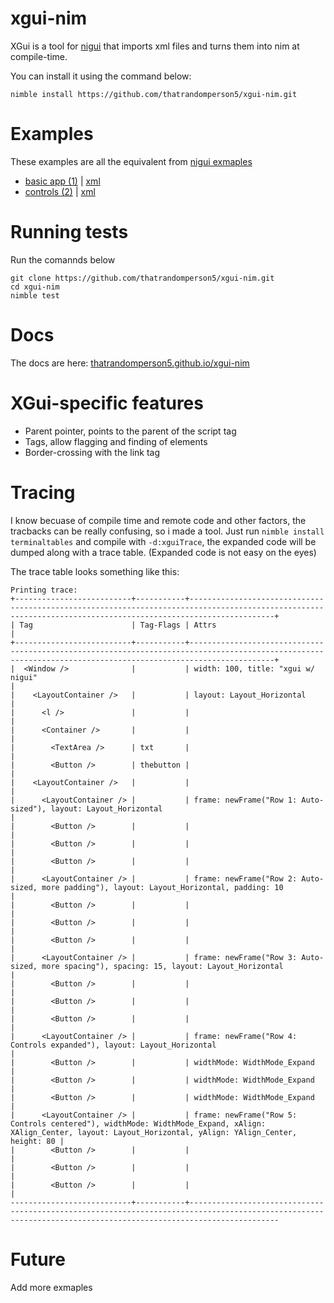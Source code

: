 # xgui-nim
XGui is a tool for [nigui](https://github.com/simonkrauter/NiGui) that imports xml files and turns them into nim at compile-time.

You can install it using the command below:
```
nimble install https://github.com/thatrandomperson5/xgui-nim.git
```
# Examples
These examples are all the equivalent from [nigui exmaples](https://github.com/simonkrauter/NiGui/tree/master/examples)
* [basic app (1)](https://github.com/thatrandomperson5/xgui-nim/blob/main/examples/basic_example.nim) | [xml](https://github.com/thatrandomperson5/xgui-nim/blob/main/examples/xml/basic.xml)
* [controls (2)](https://github.com/thatrandomperson5/xgui-nim/blob/main/examples/full_example.nim) | [xml](https://github.com/thatrandomperson5/xgui-nim/blob/main/examples/xml/full.xml)

# Running tests
Run the comannds below
```
git clone https://github.com/thatrandomperson5/xgui-nim.git
cd xgui-nim
nimble test
```

# Docs
The docs are here: [thatrandomperson5.github.io/xgui-nim](https://thatrandomperson5.github.io/xgui-nim)
# XGui-specific features
* Parent pointer, points to the parent of the script tag
* Tags, allow flagging and finding of elements
* Border-crossing with the link tag
# Tracing
I know becuase of compile time and remote code and other factors, the tracbacks can be really confusing, so i made a tool.
Just run `nimble install terminaltables` and compile with `-d:xguiTrace`, the expanded code will be dumped along with a trace table. (Expanded code is not easy on the eyes)

The trace table looks something like this:
```
Printing trace: 
+--------------------------+-----------+---------------------------------------------------------------------------------------------------------------------------------------------------------------+
| Tag                      | Tag-Flags | Attrs                                                                                                                                                         |
+--------------------------+-----------+---------------------------------------------------------------------------------------------------------------------------------------------------------------+
|  <Window />              |           | width: 100, title: "xgui w/ nigui"                                                                                                                            |
|    <LayoutContainer />   |           | layout: Layout_Horizontal                                                                                                                                     |
|      <l />               |           |                                                                                                                                                               |
|      <Container />       |           |                                                                                                                                                               |
|        <TextArea />      | txt       |                                                                                                                                                               |
|        <Button />        | thebutton |                                                                                                                                                               |
|    <LayoutContainer />   |           |                                                                                                                                                               |
|      <LayoutContainer /> |           | frame: newFrame("Row 1: Auto-sized"), layout: Layout_Horizontal                                                                                               |
|        <Button />        |           |                                                                                                                                                               |
|        <Button />        |           |                                                                                                                                                               |
|        <Button />        |           |                                                                                                                                                               |
|      <LayoutContainer /> |           | frame: newFrame("Row 2: Auto-sized, more padding"), layout: Layout_Horizontal, padding: 10                                                                    |
|        <Button />        |           |                                                                                                                                                               |
|        <Button />        |           |                                                                                                                                                               |
|        <Button />        |           |                                                                                                                                                               |
|      <LayoutContainer /> |           | frame: newFrame("Row 3: Auto-sized, more spacing"), spacing: 15, layout: Layout_Horizontal                                                                    |
|        <Button />        |           |                                                                                                                                                               |
|        <Button />        |           |                                                                                                                                                               |
|        <Button />        |           |                                                                                                                                                               |
|      <LayoutContainer /> |           | frame: newFrame("Row 4: Controls expanded"), layout: Layout_Horizontal                                                                                        |
|        <Button />        |           | widthMode: WidthMode_Expand                                                                                                                                   |
|        <Button />        |           | widthMode: WidthMode_Expand                                                                                                                                   |
|        <Button />        |           | widthMode: WidthMode_Expand                                                                                                                                   |
|      <LayoutContainer /> |           | frame: newFrame("Row 5: Controls centered"), widthMode: WidthMode_Expand, xAlign: XAlign_Center, layout: Layout_Horizontal, yAlign: YAlign_Center, height: 80 |
|        <Button />        |           |                                                                                                                                                               |
|        <Button />        |           |                                                                                                                                                               |
|        <Button />        |           |                                                                                                                                                               |
---------------------------+-----------+----------------------------------------------------------------------------------------------------------------------------------------------------------------
```
# Future
Add more exmaples
